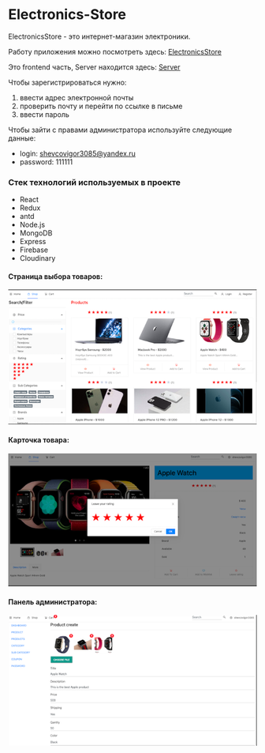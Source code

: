 # Electronics-Store

ElectronicsStore - это интернет-магазин электроники.

Работу приложения можно посмотреть здесь: [ElectronicsStore](http://167.99.236.32)

Это frontend часть, Server находится здесь: [Server](https://github.com/Igor-Shevtsov/electronics-store-back)

Чтобы зарегистрироваться нужно:
 1. ввести адрес электронной почты
 2. проверить почту и перейти по ссылке в письме
 3. ввести пароль

Чтобы зайти с правами администратора используйте следующие данные:

- login: shevcovigor3085@yandex.ru
- password: 111111

### Стек технологий используемых в проекте

- React
- Redux
- antd
- Node.js
- MongoDB
- Express
- Firebase
- Cloudinary

#### Страница выбора товаров:

![Shop](https://github.com/Igor-Shevtsov/electronics-store-front/blob/master/src/scrin/1.png 'Магазин')

#### Карточка товара:

![Product](https://github.com/Igor-Shevtsov/electronics-store-front/blob/master/src/scrin/5.png 'Карточка товара')

#### Панель администратора:

![Admin](https://github.com/Igor-Shevtsov/electronics-store-front/blob/master/src/scrin/3.png 'Панель администратора')

